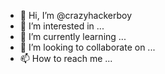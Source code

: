 - 👋 Hi, I’m @crazyhackerboy
- 👀 I’m interested in ...
- 🌱 I’m currently learning ...
- 💞️ I’m looking to collaborate on ...
- 📫 How to reach me ...

<!---
crazyhackerboy/crazyhackerboy is a ✨ special ✨ repository because its `README.md` (this file) appears on your GitHub profile.
You can click the Preview link to take a look at your changes.
--->
